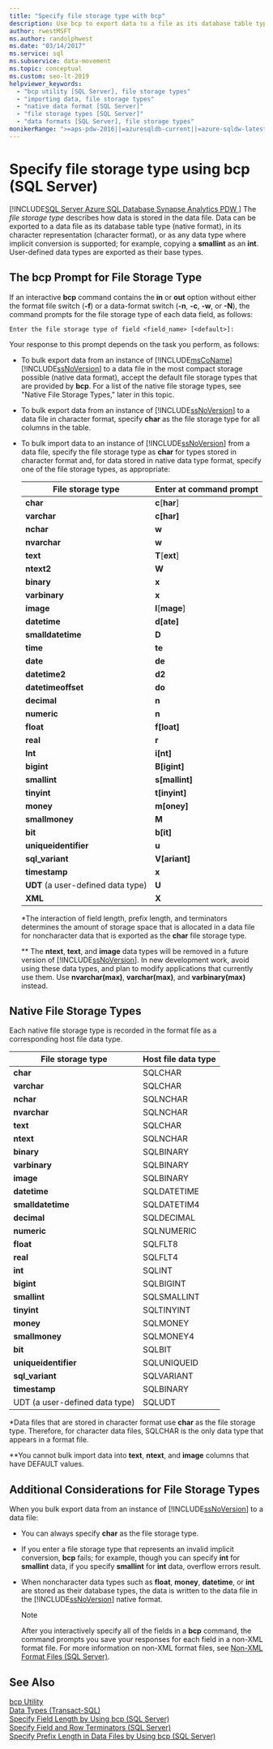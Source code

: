 ```yaml
---
title: "Specify file storage type with bcp"
description: Use bcp to export data to a file as its database table type, in its character representation, or as a data type that supports implicit conversion.
author: rwestMSFT
ms.author: randolphwest
ms.date: "03/14/2017"
ms.service: sql
ms.subservice: data-movement
ms.topic: conceptual
ms.custom: seo-lt-2019
helpviewer_keywords:
  - "bcp utility [SQL Server], file storage types"
  - "importing data, file storage types"
  - "native data format [SQL Server]"
  - "file storage types [SQL Server]"
  - "data formats [SQL Server], file storage types"
monikerRange: ">=aps-pdw-2016||=azuresqldb-current||=azure-sqldw-latest||>=sql-server-2016||>=sql-server-linux-2017||=azuresqldb-mi-current"
---
```

# Specify file storage type using bcp (SQL Server)
[!INCLUDE[SQL Server Azure SQL Database Synapse Analytics PDW ](../../includes/applies-to-version/sql-asdb-asdbmi-asa-pdw.md)]
  The *file storage type* describes how data is stored in the data file. Data can be exported to a data file as its database table type (native format), in its character representation (character format), or as any data type where implicit conversion is supported; for example, copying a **smallint** as an **int**. User-defined data types are exported as their base types.  
  
## The bcp Prompt for File Storage Type  
 If an interactive **bcp** command contains the **in** or **out** option without either the format file switch (**-f**) or a data-format switch (**-n**, **-c**, **-w**, or **-N**), the command prompts for the file storage type of each data field, as follows:  
  
 `Enter the file storage type of field <field_name> [<default>]:`  
  
 Your response to this prompt depends on the task you perform, as follows:  
  
-   To bulk export data from an instance of [!INCLUDE[msCoName](../../includes/msconame-md.md)] [!INCLUDE[ssNoVersion](../../includes/ssnoversion-md.md)] to a data file in the most compact storage possible (native data format), accept the default file storage types that are provided by **bcp**. For a list of the native file storage types, see "Native File Storage Types," later in this topic.  
  
-   To bulk export data from an instance of [!INCLUDE[ssNoVersion](../../includes/ssnoversion-md.md)] to a data file in character format, specify **char** as the file storage type for all columns in the table.  
  
-   To bulk import data to an instance of [!INCLUDE[ssNoVersion](../../includes/ssnoversion-md.md)] from a data file, specify the file storage type as **char** for types stored in character format and, for data stored in native data type format, specify one of the file storage types, as appropriate:  
  
    |File storage type|Enter at command prompt|  
    |-----------------------|-----------------------------|  
    |**char**|**c**[**har**]|  
    |**varchar**|**c[har]**|  
    |**nchar**|**w**|  
    |**nvarchar**|**w**|  
    |**text**|**T**[**ext**]|  
    |**ntext2**|**W**|  
    |**binary**|**x**|  
    |**varbinary**|**x**|  
    |**image**|**I**[**mage**]|  
    |**datetime**|**d[ate]**|  
    |**smalldatetime**|**D**|  
    |**time**|**te**|  
    |**date**|**de**|  
    |**datetime2**|**d2**|  
    |**datetimeoffset**|**do**|  
    |**decimal**|**n**|  
    |**numeric**|**n**|  
    |**float**|**f[loat]**|  
    |**real**|**r**|  
    |**Int**|**i[nt]**|  
    |**bigint**|**B[igint]**|  
    |**smallint**|**s[mallint]**|  
    |**tinyint**|**t[inyint]**|  
    |**money**|**m[oney]**|  
    |**smallmoney**|**M**|  
    |**bit**|**b[it]**|  
    |**uniqueidentifier**|**u**|  
    |**sql_variant**|**V[ariant]**|  
    |**timestamp**|**x**|  
    |**UDT** (a user-defined data type)|**U**|  
    |**XML**|**X**|  
  
     \*The interaction of field length, prefix length, and terminators determines the amount of storage space that is allocated in a data file for noncharacter data that is exported as the **char** file storage type.  
  
     \*\* The **ntext**, **text**, and **image** data types will be removed in a future version of [!INCLUDE[ssNoVersion](../../includes/ssnoversion-md.md)]. In new development work, avoid using these data types, and plan to modify applications that currently use them. Use **nvarchar(max)**, **varchar(max)**, and **varbinary(max)** instead.  
  
## Native File Storage Types  
 Each native file storage type is recorded in the format file as a corresponding host file data type.  
  
|File storage type|Host file data type|  
|-----------------------|-------------------------|  
|**char**|SQLCHAR|  
|**varchar**|SQLCHAR|  
|**nchar**|SQLNCHAR|  
|**nvarchar**|SQLNCHAR|  
|**text**|SQLCHAR|  
|**ntext**|SQLNCHAR|  
|**binary**|SQLBINARY|  
|**varbinary**|SQLBINARY|  
|**image**|SQLBINARY|  
|**datetime**|SQLDATETIME|  
|**smalldatetime**|SQLDATETIM4|  
|**decimal**|SQLDECIMAL|  
|**numeric**|SQLNUMERIC|  
|**float**|SQLFLT8|  
|**real**|SQLFLT4|  
|**int**|SQLINT|  
|**bigint**|SQLBIGINT|  
|**smallint**|SQLSMALLINT|  
|**tinyint**|SQLTINYINT|  
|**money**|SQLMONEY|  
|**smallmoney**|SQLMONEY4|  
|**bit**|SQLBIT|  
|**uniqueidentifier**|SQLUNIQUEID|  
|**sql_variant**|SQLVARIANT|  
|**timestamp**|SQLBINARY|  
|UDT (a user-defined data type)|SQLUDT|  
  
 \*Data files that are stored in character format use **char** as the file storage type. Therefore, for character data files, SQLCHAR is the only data type that appears in a format file.  
  
 \*\*You cannot bulk import data into **text**, **ntext**, and **image** columns that have DEFAULT values.  
  
## Additional Considerations for File Storage Types  
 When you bulk export data from an instance of [!INCLUDE[ssNoVersion](../../includes/ssnoversion-md.md)] to a data file:  
  
-   You can always specify **char** as the file storage type.  
  
-   If you enter a file storage type that represents an invalid implicit conversion, **bcp** fails; for example, though you can specify **int** for **smallint** data, if you specify **smallint** for **int** data, overflow errors result.  
  
-   When noncharacter data types such as **float**, **money**, **datetime**, or **int** are stored as their database types, the data is written to the data file in the [!INCLUDE[ssNoVersion](../../includes/ssnoversion-md.md)] native format.  
  
    > [!NOTE]  
    >  After you interactively specify all of the fields in a **bcp** command, the command prompts you save your responses for each field in a non-XML format file. For more information on non-XML format files, see [Non-XML Format Files &#40;SQL Server&#41;](../../relational-databases/import-export/non-xml-format-files-sql-server.md).  
  
## See Also  
 [bcp Utility](../../tools/bcp-utility.md)   
 [Data Types &#40;Transact-SQL&#41;](../../t-sql/data-types/data-types-transact-sql.md)   
 [Specify Field Length by Using bcp &#40;SQL Server&#41;](../../relational-databases/import-export/specify-field-length-by-using-bcp-sql-server.md)   
 [Specify Field and Row Terminators &#40;SQL Server&#41;](../../relational-databases/import-export/specify-field-and-row-terminators-sql-server.md)   
 [Specify Prefix Length in Data Files by Using bcp &#40;SQL Server&#41;](../../relational-databases/import-export/specify-prefix-length-in-data-files-by-using-bcp-sql-server.md)  
  
  
